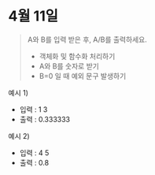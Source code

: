 # 4월 11일

> A와 B를 입력 받은 후, A/B를 출력하세요.
> - 객체화 및 함수화 처리하기
> - A와 B를 숫자로 받기
> - B=0 일 때 예외 문구 발생하기

예시 1)
- 입력 : 1 3
- 출력 : 0.333333

예시 2)
- 입력 : 4 5
- 출력 : 0.8
